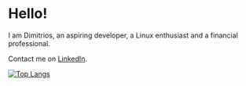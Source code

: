 # Hello!
I am Dimitrios, an aspiring developer, a Linux enthusiast and a financial
professional.

Contact me on [LinkedIn](https://www.linkedin.com/in/dscharalampidis/).

[![Top Langs](https://github-readme-stats.vercel.app/api/top-langs/?username=dimitrios-git&layout=compact&theme=dark&border_radius=0)](#)
